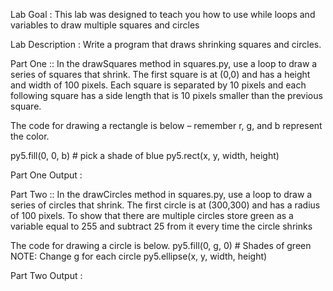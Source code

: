 Lab Goal :   This lab was designed to teach you how to use while loops and variables to draw multiple squares and circles

Lab Description :   Write a program that draws shrinking squares and circles.

Part One ::  In the drawSquares method in squares.py, use a loop to draw a series of squares that shrink. The first square is at (0,0) and has a height and width of 100 pixels. Each square is separated by 10 pixels and each following square has a side length that is 10 pixels smaller than the previous square.

The code for drawing a rectangle is below – remember r, g, and b represent the color.

py5.fill(0, 0, b)  # pick a shade of blue
py5.rect(x, y, width, height)

Part One Output : 




Part Two ::  In the drawCircles method in squares.py, use a loop to draw a series of circles that shrink. The first circle is at (300,300) and has a radius of 100 pixels. To show that there are multiple circles store green as a variable equal to 255 and subtract 25 from it every time the circle shrinks

The code for drawing a circle is below.
py5.fill(0, g, 0) # Shades of green  NOTE: Change g for each circle
py5.ellipse(x, y, width, height)

Part Two Output : 




